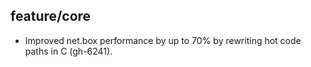 ## feature/core

* Improved net.box performance by up to 70% by rewriting hot code paths in C
  (gh-6241).

